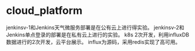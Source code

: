 # cloud_platform

jenkinsv-1和Jenkins天气微服务部署是在公有云上进行得实验。
jenkinsv-2和Jenkins单点登录的部署是在私有云上进行的实验。
k8s 2次开发，利用influxDB数据进行的2次开发，云平台展示。
influx为源码，采用redis实现了高可用。
